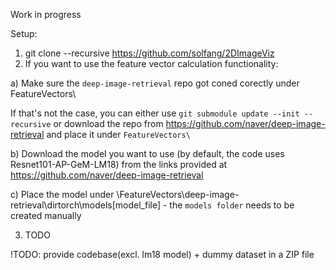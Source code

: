 Work in progress

Setup:
1. git clone --recursive https://github.com/solfang/2DImageViz
2. If you want to use the feature vector calculation functionality:

a) Make sure the `deep-image-retrieval` repo got coned corectly under FeatureVectors\

 If that's not the case, you can either use `git submodule update --init --recursive` or download the repo from https://github.com/naver/deep-image-retrieval and place it under `FeatureVectors\`

b) Download the model you want to use (by default, the code uses Resnet101-AP-GeM-LM18) from the links provided at https://github.com/naver/deep-image-retrieval

c) Place the model under \FeatureVectors\deep-image-retrieval\dirtorch\models\[model_file] - the `models folder` needs to be created manually

3. TODO


!TODO: provide codebase(excl. lm18 model) + dummy dataset in a ZIP file
